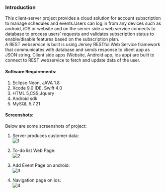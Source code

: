 ### Introduction
This client-server project provides a cloud solution for account subscription to manage schedules and events.Users can log in from any devices
such as android, iOS or website and on the server side a web service connects to database to process users' requests and validates subscription status to enable/disable features based on the subscription plan.
<br/>A REST webservice is built is using Jersey RESTful Web Service framework that communicates with database and sends response to client app as JSON string. 
Client side apps (Website, Android app, ios app) are built to connect to REST webservice to fetch and update data of the user.


#### Software Requirements:
1. Eclipse Neon, JAVA 1.8
2. Xcode 9.0 IDE, Swift 4.0
3. HTML 5,CSS,Jquery
4. Android sdk
5. MySQL 5.7.21

#### Screenshots: 
Below are some screenshots of project:
1. Server produces customer data: <br/>
![1](https://user-images.githubusercontent.com/35668737/75612081-3ca1ec00-5ad5-11ea-8fcc-90fa1a332130.jpg)

2. To-do list Web Page: <br/>
![2](https://user-images.githubusercontent.com/35668737/75612086-4cb9cb80-5ad5-11ea-9976-06cf577cda6b.jpg)

3. Add Event Page on android: <br/>
![3](https://user-images.githubusercontent.com/35668737/75612091-5cd1ab00-5ad5-11ea-999a-a0ecb45e2c8b.jpg)

4. Navigation page on ios: <br/>
![4](https://user-images.githubusercontent.com/35668737/75612096-678c4000-5ad5-11ea-93e8-d525aab6e8be.png)
